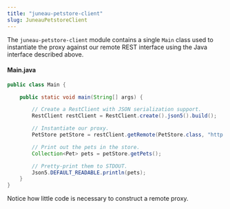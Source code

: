 ```yaml
---
title: "juneau-petstore-client"
slug: JuneauPetstoreClient
---
```


The `juneau-petstore-client` module contains a single `Main` class used to instantiate the proxy against our remote REST
interface using the Java interface described above.

#### Main.java

```java
public class Main {

	public static void main(String[] args) {

		// Create a RestClient with JSON serialization support.
		RestClient restClient = RestClient.create().json5().build();

		// Instantiate our proxy.
		PetStore petStore = restClient.getRemote(PetStore.class, "http://localhost:5000");

		// Print out the pets in the store.
		Collection<Pet> pets = petStore.getPets();

		// Pretty-print them to STDOUT.
		Json5.DEFAULT_READABLE.println(pets);
	}
}
```

Notice how little code is necessary to construct a remote proxy.